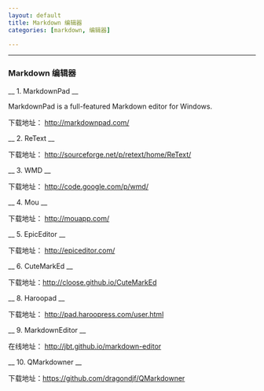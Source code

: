 ```yaml
---
layout: default
title: Markdown 编辑器
categories: [markdown, 编辑器]

---
```


* * * *


### Markdown 编辑器 ###

__ 1. MarkdownPad __

MarkdownPad is a full-featured Markdown editor for Windows.

下载地址： http://markdownpad.com/

__ 2. ReText __

下载地址： http://sourceforge.net/p/retext/home/ReText/

__ 3. WMD __

下载地址： http://code.google.com/p/wmd/

__ 4. Mou __

下载地址： http://mouapp.com/



__ 5. EpicEditor __

下载地址： http://epiceditor.com/


__ 6. CuteMarkEd __

下载地址：http://cloose.github.io/CuteMarkEd

__ 8. Haroopad __

下载地址： http://pad.haroopress.com/user.html

__ 9. MarkdownEditor __

在线地址： http://jbt.github.io/markdown-editor

__ 10. QMarkdowner __

下载地址：https://github.com/dragondjf/QMarkdowner